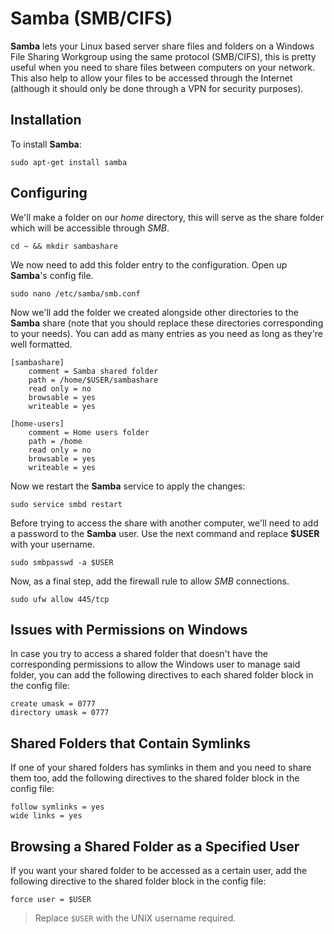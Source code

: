 # Samba (SMB/CIFS)

**Samba** lets your Linux based server share files and folders on a Windows File Sharing Workgroup using the same protocol (SMB/CIFS), this is pretty useful when you need to share files between computers on your network. This also help to allow your files to be accessed through the Internet (although it should only be done through a VPN for security purposes).

## Installation

To install **Samba**:

    sudo apt-get install samba

## Configuring

We'll make a folder on our *home* directory, this will serve as the share folder which will be accessible through *SMB*.

    cd ~ && mkdir sambashare

We now need to add this folder entry to the configuration. Open up **Samba**'s config file.

    sudo nano /etc/samba/smb.conf

Now we'll add the folder we created alongside other directories to the **Samba** share (note that you should replace these directories corresponding to your needs). You can add as many entries as you need as long as they're well formatted.

    [sambashare]
        comment = Samba shared folder
        path = /home/$USER/sambashare
        read only = no
        browsable = yes
        writeable = yes

    [home-users]
        comment = Home users folder
        path = /home
        read only = no
        browsable = yes
        writeable = yes

Now we restart the **Samba** service to apply the changes:

    sudo service smbd restart

Before trying to access the share with another computer, we'll need to add a password to the **Samba** user. Use the next command and replace **$USER** with your username.

    sudo smbpasswd -a $USER

Now, as a final step, add the firewall rule to allow *SMB* connections.

    sudo ufw allow 445/tcp

## Issues with Permissions on Windows

In case you try to access a shared folder that doesn't have the corresponding permissions to allow the Windows user to manage said folder, you can add the following directives to each shared folder block in the config file:

    create umask = 0777
    directory umask = 0777

## Shared Folders that Contain Symlinks

If one of your shared folders has symlinks in them and you need to share them too, add the following directives to the shared folder block in the config file:

    follow symlinks = yes
    wide links = yes

## Browsing a Shared Folder as a Specified User

If you want your shared folder to be accessed as a certain user, add the following directive to the shared folder block in the config file:

    force user = $USER

> Replace `$USER` with the UNIX username required.
